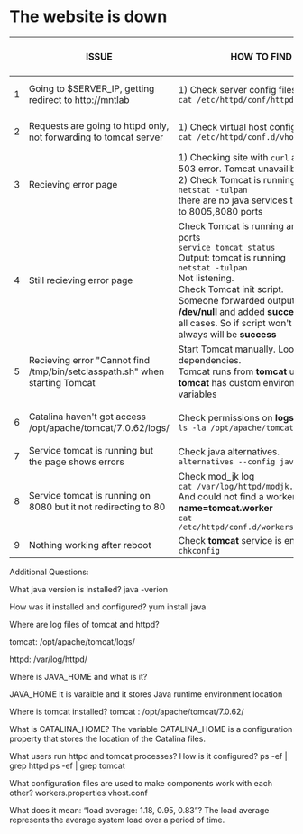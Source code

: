 # The website is down

|   | ISSUE | HOW TO FIND | TIME TO FIND | HOW TO FIX | TIME TO FIX |
--- | --- | --- | --- |---| --- |
1 | Going to $SERVER_IP, getting redirect to http://mntlab | 1) Check server config files: <br> `cat /etc/httpd/conf/httpd.conf` |5m| Remove **redirect** directive with entire *VirtualHost* block, we have it in **vhost.conf**| 20m 
2 | Requests are going to httpd only, not forwarding to tomcat server | 1) Check virtual host config file:  <br> `cat /etc/httpd/conf.d/vhost.conf` | 5m |  Edit **VirtualHost** directive in **vhost.conf**, change address to * , to enable bind on all interfaces | 50m
3 | Recieving error page | 1) Checking site with `curl` and getting 503 error. Tomcat unavailible. <br> 2) Check Tomcat is running <br> `netstat -tulpan` <br> there are no java services that listening to 8005,8080 ports | 20m | Start Tomcat server <br> `service tomcat start` | 1m
4 | Still recieving error page | Check Tomcat is running and listening ports <br> `service tomcat status` <br> Output: tomcat is running <br> `netstat -tulpan` <br> Not listening. <br> Check Tomcat init script. <br> Someone forwarded output to **/dev/null** and added **success** result to all cases. So if script won't start output always will be **success** | 80m | Fix init script by removing **> /dev/null** and **success** <br> Start Tomcat <br> `service tomcat start` | 60m
5 | Recieving error "Cannot find /tmp/bin/setclasspath.sh" when starting Tomcat | Start Tomcat manually. Look for dependencies. <br> Tomcat runs from **tomcat** user, and **tomcat** has custom environment variables | 100m | Removing custom environments. Starting Tomcat. | 10m
6 | Catalina haven't got access /opt/apache/tomcat/7.0.62/logs/ | Check permissions on **logs** <br> `ls -la /opt/apache/tomcat/7.0.62/` | 50m | Restore rights on **logs** <br> `chown tomcat:tomcat /opt/apache/tomcat/7.0.62/logs/` <br> `service tomcat start` | 10m
7 | Service tomcat is running but the page shows errors | Check java alternatives. <br> `alternatives --config java` | 40m | Change java alternatives to needed one | 10m
8 | Service tomcat is running on 8080 but it not redirecting to 80 |  Check mod_jk log <br> `cat /var/log/httpd/modjk.log` <br> And could not find a worker for **worker name=tomcat.worker** <br> `cat /etc/httpd/conf.d/workers.properties`  | 60m |  <br> Fix wrong worker name and ip/port in *workers.properties*   | 60m
9 | Nothing working after reboot | Check **tomcat** service is enabled <br> `chkconfig` | 30m | `chkconfig tomcat on` | 15m


Additional Questions:

What java version is installed? 
java -verion

How was it installed and configured? 
yum install java

Where are log files of tomcat and httpd? 

tomcat: /opt/apache/tomcat/logs/

httpd: /var/log/httpd/

Where is JAVA_HOME and what is it?

JAVA_HOME it is varaible and it stores Java runtime environment location

Where is tomcat installed?
tomcat : /opt/apache/tomcat/7.0.62/

What is CATALINA_HOME?
The variable CATALINA_HOME is a configuration property that stores the location of the Catalina files.

What users run httpd and tomcat processes? How is it configured?
ps -ef | grep httpd
ps -ef | grep tomcat

What configuration files are used to make components work with each other?
workers.properties vhost.conf 

What does it mean: “load average: 1.18, 0.95, 0.83”?
The load average represents the average system load over a period of time.
